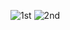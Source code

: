 ![1st](https://github.com/ANUJT65/CSItask3_ThemeChange/assets/123918593/fcabb26c-92b4-4e06-aee8-265335ce795d)
![2nd](https://github.com/ANUJT65/CSItask3_ThemeChange/assets/123918593/8cb98c5d-a95e-4c79-bab2-eb71bcdb0be6)
